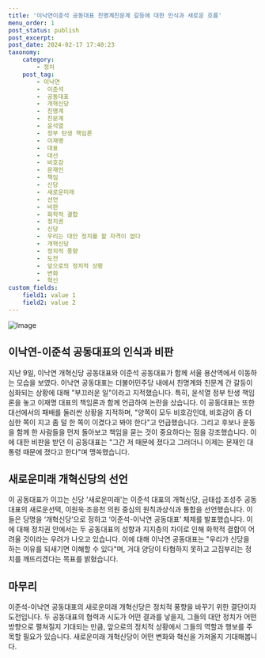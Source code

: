 ```yaml
---
title: '이낙연이준석 공동대표 친명계친문계 갈등에 대한 인식과 새로운 흐름'
menu_order: 1
post_status: publish
post_excerpt: 
post_date: 2024-02-17 17:40:23
taxonomy:
    category:
        - 정치
    post_tag:
        - 이낙연
        -  이준석
        -  공동대표
        -  개혁신당
        -  친명계
        -  친문계
        -  윤석열
        -  정부 탄생 책임론
        -  이재명
        -  대표
        -  대선
        -  비호감
        -  문재인
        -  책임
        -  신당
        -  새로운미래
        -  선언
        -  비판
        -  화학적 결합
        -  정치권
        -  신당
        -  우리는 대안 정치를 할 자격이 없다
        -  개혁신당
        -  정치적 풍향
        -  도전
        -  앞으로의 정치적 상황
        -  변화
        -  혁신
custom_fields:
    field1: value 1
    field2: value 2
---
```


![Image](https://imgnews.pstatic.net/image/081/2024/02/11/0003429797_001_20240211191401171.jpg?type=w647)

## 이낙연-이준석 공동대표의 인식과 비판
지난 9일, 이낙연 개혁신당 공동대표와 이준석 공동대표가 함께 서울 용산역에서 이동하는 모습을 보였다. 이낙연 공동대표는 더불어민주당 내에서 친명계와 친문계 간 갈등이 심화되는 상황에 대해 "부끄러운 일"이라고 지적했습니다. 특히, 윤석열 정부 탄생 책임론을 놓고 이재명 대표의 책임론과 함께 언급하여 논란을 샀습니다.
이 공동대표는 또한 대선에서의 패배를 둘러싼 상황을 지적하며, "양쪽이 모두 비호감인데, 비호감이 좀 더 심한 쪽이 지고 좀 덜 한 쪽이 이겼다고 봐야 한다"고 언급했습니다. 그리고 후보나 운동을 함께 한 사람들을 먼저 돌아보고 책임을 묻는 것이 중요하다는 점을 강조했습니다. 이에 대한 비판을 받던 이 공동대표는 "그간 저 때문에 졌다고 그러더니 이제는 문재인 대통령 때문에 졌다고 한다"며 맹쏙했습니다. 
## 새로운미래 개혁신당의 선언
이 공동대표가 이끄는 신당 '새로운미래'는 이준석 대표의 개혁신당, 금태섭·조성주 공동대표의 새로운선택, 이원욱·조응천 의원 중심의 원칙과상식과 통합을 선언했습니다. 이들은 당명을 ‘개혁신당’으로 정하고 ‘이준석-이낙연 공동대표’ 체제를 발표했습니다. 
이에 대해 정치권 안에서는 두 공동대표의 성향과 지지층의 차이로 인해 화학적 결합이 어려울 것이라는 우려가 나오고 있습니다. 이에 대해 이낙연 공동대표는 "우리가 신당을 하는 이유를 되새기면 이해할 수 있다"며, 거대 양당이 타협하지 못하고 고집부리는 정치를 깨뜨리겠다는 목표를 밝혔습니다.
## 마무리
이준석-이낙연 공동대표의 새로운미래 개혁신당은 정치적 풍향을 바꾸기 위한 결단이자 도전입니다. 두 공동대표의 협력과 시도가 어떤 결과를 낳을지, 그들의 대안 정치가 어떤 방향으로 펼쳐질지 기대되는 만큼, 앞으로의 정치적 상황에서 그들의 역할과 행보를 주목할 필요가 있습니다. 새로운미래 개혁신당이 어떤 변화와 혁신을 가져올지 기대해봅니다.
